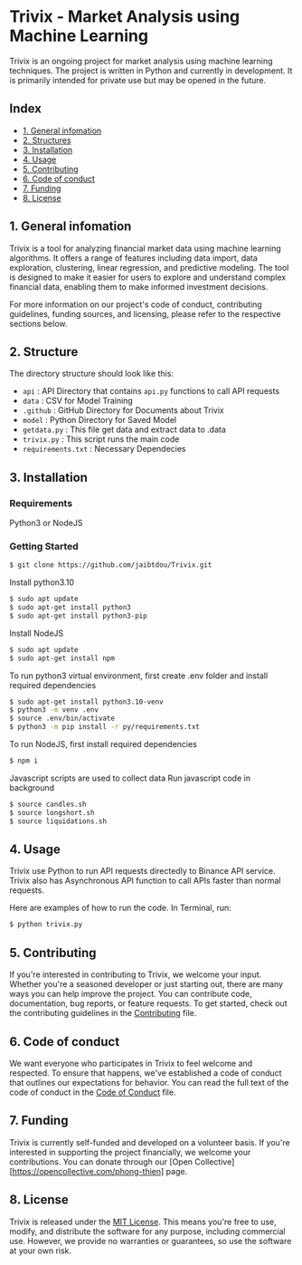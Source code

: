 # Trivix - Market Analysis using Machine Learning

Trivix is an ongoing project for market analysis using machine learning techniques. The project is written in Python and currently in development. It is primarily intended for private use but may be opened in the future.

## Index

* [1. General infomation](#1-general-infomation)
* [2. Structures](#2-structure)
* [3. Installation](#3-installation)
* [4. Usage](#4-usage)
* [5. Contributing](#5-contributing)
* [6. Code of conduct](#6-code-of-conduct)
* [7. Funding](#7-funding)
* [8. License](#8-license)

## 1. General infomation

Trivix is a tool for analyzing financial market data using machine learning algorithms. It offers a range of features including data import, data exploration, clustering, linear regression, and predictive modeling. The tool is designed to make it easier for users to explore and understand complex financial data, enabling them to make informed investment decisions.

For more information on our project's code of conduct, contributing guidelines, funding sources, and licensing, please refer to the respective sections below.

## 2. Structure

The directory structure should look like this:

* `api` : API Directory that contains `api.py` functions to call API requests
* `data` : CSV for Model Training
* `.github` : GitHub Directory for Documents about Trivix
* `model` : Python Directory for Saved Model
* `getdata.py` : This file get data and extract data to .data
* `trivix.py` : This script runs the main code
* `requirements.txt` : Necessary Dependecies

## 3. Installation

### Requirements
Python3 or NodeJS

### Getting Started
```bash
$ git clone https://github.com/jaibtdou/Trivix.git
```

Install python3.10
```bash
$ sudo apt update
$ sudo apt-get install python3
$ sudo apt-get install python3-pip
```

Install NodeJS
```bash
$ sudo apt update
$ sudo apt-get install npm 
```

To run python3 virtual environment, first create .env folder and install required dependencies
```bash
$ sudo apt-get install python3.10-venv
$ python3 -m venv .env
$ source .env/bin/activate
$ python3 -m pip install -r py/requirements.txt
```

To run NodeJS, first install required dependencies
```bash
$ npm i
```

Javascript scripts are used to collect data
Run javascript code in background
```bash
$ source candles.sh
$ source longshort.sh
$ source liquidations.sh
```

## 4. Usage

Trivix use Python to run API requests directedly to Binance API service. Trivix also has Asynchronous API function to call APIs faster than normal requests.

Here are examples of how to run the code. In Terminal, run:

```bash
$ python trivix.py
```

## 5. Contributing

If you're interested in contributing to Trivix, we welcome your input. Whether you're a seasoned developer or just starting out, there are many ways you can help improve the project. You can contribute code, documentation, bug reports, or feature requests. To get started, check out the contributing guidelines in the [Contributing](CONTRIBUTING.md) file.

## 6. Code of conduct

We want everyone who participates in Trivix to feel welcome and respected. To ensure that happens, we've established a code of conduct that outlines our expectations for behavior. You can read the full text of the code of conduct in the [Code of Conduct](CODE_OF_CONDUCT.md) file.

## 7. Funding

Trivix is currently self-funded and developed on a volunteer basis. If you're interested in supporting the project financially, we welcome your contributions. You can donate through our [Open Collective][https://opencollective.com/phong-thien] page.

## 8. License

Trivix is released under the [MIT License](LICENSE.md). This means you're free to use, modify, and distribute the software for any purpose, including commercial use. However, we provide no warranties or guarantees, so use the software at your own risk.